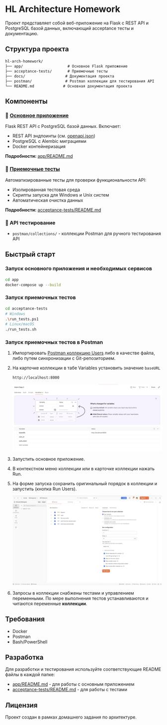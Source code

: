 # HL Architecture Homework

Проект представляет собой веб-приложение на Flask с REST API и PostgreSQL базой данных, включающий acceptance тесты и документацию.

## Структура проекта

```
hl-arch-homework/
├── app/                    # Основное Flask приложение
├── acceptance-tests/       # Приемочные тесты
├── docs/                  # Документация проекта
├── postman/               # Postman коллекции для тестирования API
└── README.md             # Основная документация проекта
```

## Компоненты

### 🚀 [Основное приложение](app/README.md)
Flask REST API с PostgreSQL базой данных. Включает:
- REST API эндпоинты (см. [openapi.json](app/infra/rest/spec/openapi.json))
- PostgreSQL с Alembic миграциями
- Docker контейнеризация

**Подробности:** [app/README.md](app/README.md)

### 🧪 [Приемочные тесты](acceptance-tests/README.md)
Автоматизированные тесты для проверки функциональности API:
- Изолированная тестовая среда
- Скрипты запуска для Windows и Unix систем
- Автоматическая очистка данных

**Подробности:** [acceptance-tests/README.md](acceptance-tests/README.md)

### 🧪 API тестирование
- `postman/collections/` - коллекции Postman для ручного тестирования API

## Быстрый старт

### Запуск основного приложения и необходимых сервисов
```bash
cd app
docker-compose up --build
```

### Запуск приемочных тестов
```bash
cd acceptance-tests
# Windows
.\run_tests.ps1
# Linux/macOS
./run_tests.sh
```

### Запуск приемочных тестов в Postman

1. Импортировать [Postman коллекцию Users](postman/collections/2627899-bc4e17db-742c-4420-810b-495f8782c9b6.json) либо в качестве файла, либо путем синхронизации с Git-репозиторием.
1. На карточке коллекции в табе Variables установить значение `baseURL`

    ```
    http://localhost:8000
    ```

    ![Необходимые переменные коллекции](docs/images/postman-collection-variables.png "Необходимые переменные коллекции")

1. Запустить основное приложение.
1. В контекстном меню коллекции или в карточке коллекции нажать Run.
1. На форме запуска сохранить оригинальный порядок в коллекции и запустить (кнопка Run Users).

    ![Параметры запуска и порядок запросов](docs/images/postman-run-collection.png "Параметры запуска и порядок запросов")

1. Запросы в коллекции снабжены тестами и управлением переменными. По мере выполнения тестов устанавливаются и читаются переменные __коллекции__.

## Требования

- Docker
- Postman
- Bash/PowerShell

## Разработка

Для разработки и тестирования используйте соответствующие README файлы в каждой папке:
- [app/README.md](app/README.md) - для работы с основным приложением
- [acceptance-tests/README.md](acceptance-tests/README.md) - для работы с тестами

## Лицензия

Проект создан в рамках домашнего задания по архитектуре.
